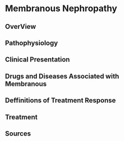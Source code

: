 # **Membranous Nephropathy**
## **OverView**
## **Pathophysiology**
## **Clinical Presentation**
## **Drugs and Diseases Associated with Membranous**
## **Deffinitions of Treatment Response**
## **Treatment**
## **Sources**
